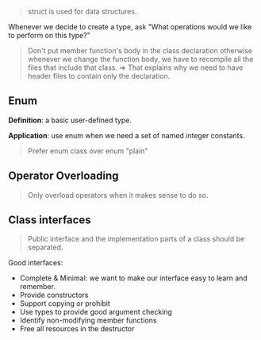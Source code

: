 > struct is used for data structures.

Whenever we decide to create a type, ask "What operations would we like to perform on this type?"

> Don't put member function's body in the class declaration otherwise whenever we change the function body, we have to recompile all the files that include that class.
=> That explains why we need to have header files to contain only the declaration.

## Enum
**Definition**: a basic user-defined type.

**Application**: use enum when we need a set of named integer constants.

> Prefer enum class over enum "plain"

## Operator Overloading
> Only overload operators when it makes sense to do so.

## Class interfaces
> Public interface and the implementation parts of a class should be separated.

Good interfaces:
- Complete & Minimal: we want to make our interface easy to learn and remember.
- Provide constructors
- Support copying or prohibit
- Use types to provide good argument checking
- Identify non-modifying member functions
- Free all resources in the destructor


